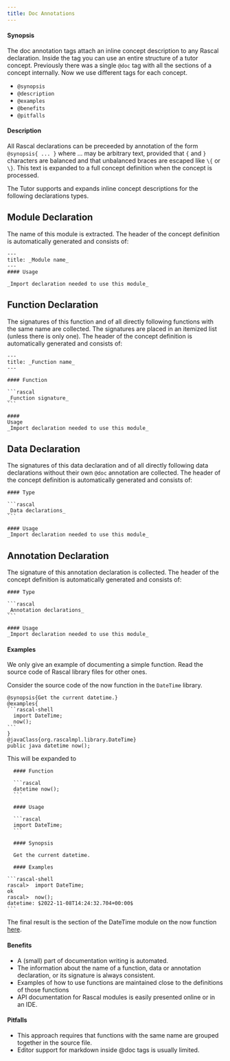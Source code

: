 ```yaml
---
title: Doc Annotations
---
```


#### Synopsis

The doc annotation tags attach an inline concept description to any Rascal declaration. Inside the tag you can use an entire structure of a tutor concept. Previously there was a single `@doc` tag with all the sections
of a concept internally. Now we use different tags for each concept.

* `@synopsis`
* `@description`
* `@examples`
* `@benefits`
* `@pitfalls`

#### Description

All Rascal declarations can be preceeded by annotation of the form `@synopsis{ ... }` where ... may be arbitrary text, 
provided that `{` and `}` characters are balanced and that unbalanced braces are escaped like `\{` or `\}`. 
This text is expanded to a full concept definition when the concept is processed. 

The Tutor supports and expands inline concept descriptions for the following declarations types.

## Module Declaration

The name of this module is extracted.
The header of the concept definition is automatically generated and consists of:

```
---
title: _Module name_
---
#### Usage

_Import declaration needed to use this module_
```

## Function Declaration

The signatures of this function and of all directly following functions with the same name are collected. 
The signatures are placed in an itemized list (unless there is only one).
The header of the concept definition is automatically generated and consists of:

``````
---
title: _Function name_
---

#### Function

```rascal
_Function signature_
```

####
Usage
_Import declaration needed to use this module_
``````

## Data Declaration

The signatures of this data declaration and of all directly following data declarations without their own `@doc` annotation are collected.
The header of the concept definition is automatically generated and consists of:

``````
#### Type

```rascal
_Data declarations_
```

#### Usage
_Import declaration needed to use this module_
``````

## Annotation Declaration

The signature of this annotation declaration is collected.
The header of the concept definition is automatically generated and consists of:

``````
#### Type

```rascal
_Annotation declarations_
```

#### Usage
_Import declaration needed to use this module_
``````

#### Examples

We only give an example of documenting a simple function. Read the source code of Rascal library files for other ones. 

Consider the source code of the now function in the `DateTime` library.

``````
@synopsis{Get the current datetime.}
@examples{
```rascal-shell
  import DateTime;
  now();
```
}
@javaClass{org.rascalmpl.library.DateTime}
public java datetime now();
``````
  
This will be expanded to

``````
  #### Function
  
  ```rascal
  datetime now();
  ```
  
  #### Usage
  
  ```rascal
  import DateTime;
  ```

  #### Synopsis
  
  Get the current datetime.

  #### Examples

```rascal-shell 
rascal>  import DateTime;
ok
rascal>  now();
datetime: $2022-11-08T14:24:32.704+00:00$
```
``````

The final result is the section of the DateTime module on the now function [here](../../../../Library/DateTime.md#DateTime-now).

#### Benefits

* A (small) part of documentation writing is automated.
* The information about the name of a function, data or annotation declaration, or its signature is always consistent.
* Examples of how to use functions are maintained close to the definitions of those functions
* API documentation for Rascal modules is easily presented online or in an IDE.

#### Pitfalls 

* This approach requires that functions with the same name are grouped together in the source file.
* Editor support for markdown inside @doc tags is usually limited.

